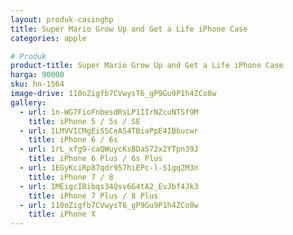 ```yaml
---
layout: produk-casinghp
title: Super Mario Grow Up and Get a Life iPhone Case
categories: apple

# Produk
product-title: Super Mario Grow Up and Get a Life iPhone Case
harga: 90000
sku: hn-1564
image-drive: 110oZigfb7CVwysT6_gP9Gu9P1h4ZCo8w
gallery:
  - url: 1n-WG7FioFnbesdRsLP1IIrNZcuNTSf9M
    title: iPhone 5 / 5s / SE
  - url: 1LMVVICMgEiSSCeAS4TBiaPpE4IBbucwr
    title: iPhone 6 / 6s
  - url: 1rL_xfg9-caQWuycKsBDaS72x2YTpn39J
    title: iPhone 6 Plus / 6s Plus
  - url: 1EGyKciRp87qdr957hiEPc-l-S1gq2M3n
    title: iPhone 7 / 8
  - url: 1MEigcIBibqs34Qsv6G4tA2_EvJbf4Jk3
    title: iPhone 7 Plus / 8 Plus
  - url: 110oZigfb7CVwysT6_gP9Gu9P1h4ZCo8w
    title: iPhone X
---
```

